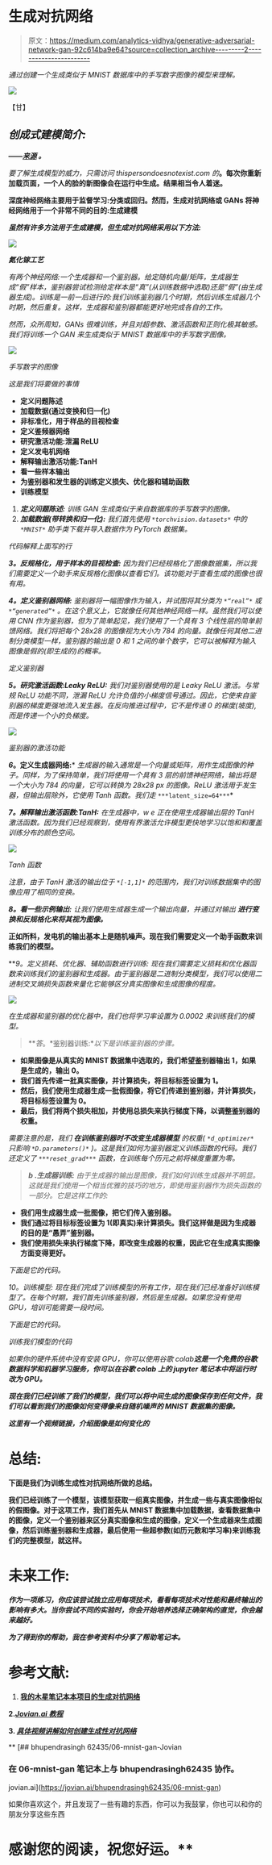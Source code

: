 # 生成对抗网络

> 原文：<https://medium.com/analytics-vidhya/generative-adversarial-network-gan-92c614ba9e64?source=collection_archive---------2----------------------->

*通过创建一个生成类似于 MNIST 数据库中的手写数字图像的模型来理解。*

![](img/a0d811981854785642163261f315db59.png)

【甘】

## ***创成式建模简介:***

**——[*来源*](https://machinelearningmastery.com/what-are-generative-adversarial-networks-gans/) *。***

*要了解生成模型的威力，只需访问 thispersondoesnotexist.com 的*[](https://thispersondoesnotexist.com/)**。每次你重新加载页面，一个人的脸的新图像会在运行中生成。结果相当令人着迷。**

**深度神经网络主要用于监督学习:分类或回归。然而，生成对抗网络或 GANs 将神经网络用于一个非常不同的目的:生成建模**

***虽然有许多方法用于生成建模，但生成对抗网络采用以下方法:***

*![](img/f28f3635c03777150ba266150f68a97e.png)*

***氮化镓工艺***

*有两个神经网络:一个生成器和一个鉴别器。给定随机向量/矩阵，生成器生成“假”样本，鉴别器尝试检测给定样本是“真”(从训练数据中选取)还是“假”(由生成器生成)。训练是一前一后进行的:我们训练鉴别器几个时期，然后训练生成器几个时期，然后重复。这样，生成器和鉴别器都能更好地完成各自的工作。*

*然而，众所周知，GANs 很难训练，并且对超参数、激活函数和正则化极其敏感。我们将训练一个 GAN 来生成类似于 MNIST 数据库中的手写数字图像。*

*![](img/10ed43d87415414878af086d60a8861f.png)*

*手写数字的图像*

*这是我们将要做的事情*

*   **定义问题陈述**
*   **加载数据(通过变换和归一化)**
*   **非标准化，用于样品的目视检查**
*   **定义鉴频器网络**
*   **研究激活功能:泄漏 ReLU**
*   **定义发电机网络**
*   **解释输出激活功能:TanH**
*   **看一些样本输出**
*   **为鉴别器和发生器的训练定义损失、优化器和辅助函数**
*   **训练模型**

1.  ****定义问题陈述:*** *训练 GAN 生成类似于来自数据库的手写数字的图像。**
2.  ****加载数据(带转换和归一化):*** *我们首先使用* `*torchvision.datasets*` *中的* `*MNIST*` *助手类下载并导入数据作为 PyTorch 数据集。**

*代码解释上面写的行*

****3。反规格化，用于样本的目视检查:*** *因为我们已经规格化了图像数据集，所以我们需要定义一个助手来反规格化图像以查看它们。该功能对于查看生成的图像也很有用。**

****4。定义鉴别器网络:*** *鉴别器将一幅图像作为输入，并试图将其分类为* `*“real”*` *或* `*“generated”*` *。在这个意义上，它就像任何其他神经网络一样。虽然我们可以使用 CNN 作为鉴别器，但为了简单起见，我们使用了一个具有 3 个线性层的简单前馈网络。我们将把每个 28x28 的图像视为大小为 784 的向量。就像任何其他二进制分类模型一样，鉴别器的输出是 0 和 1 之间的单个数字，它可以被解释为输入图像是假的(即生成的)的概率。**

*定义鉴别器*

****5。研究激活函数:Leaky ReLU:*** 我们对鉴别器使用的是 Leaky ReLU 激活。与常规 ReLU 功能不同，泄漏 ReLU 允许负值的小梯度信号通过。因此，它使来自鉴别器的梯度更强地流入发生器。在反向推进过程中，它不是传递 0 的梯度(坡度),而是传递一个小的负梯度。*

*![](img/2247fc6aa0d30daabd4c8a188aee3bca.png)*

*鉴别器的激活功能*

***6*。定义生成器网络:*** *生成器的输入通常是一个向量或矩阵，用作生成图像的种子。同样，为了保持简单，我们将使用一个具有 3 层的前馈神经网络，输出将是一个大小为 784 的向量，它可以转换为 28x28 px 的图像。ReLU 激活用于发生器，但输出层除外，它使用 Tanh 函数。我们走* `***latent_size=64***`*

****7。解释输出激活函数:TanH:*** *在生成器中，w* e 正在使用生成器输出层的 TanH 激活函数。因为我们已经观察到，使用有界激活允许模型更快地学习以饱和和覆盖训练分布的颜色空间。*

*![](img/33370463979ab8adf4c8525716335527.png)*

*Tanh 函数*

**注意，由于 TanH 激活的输出位于* `*[-1,1]*` *的范围内，我们对训练数据集中的图像应用了相同的变换。**

****8。看一些示例输出:*** *让我们使用生成器生成一个输出向量，并通过对输出* ***进行变换和反规格化来将其视为图像。****

**正如所料，发电机的输出基本上是随机噪声。现在我们需要定义一个助手函数来训练我们的模型。**

****9。*定义损耗、优化器、辅助函数进行训练:** *现在我们需要定义损耗和优化器函数来训练我们的鉴别器和生成器。由于鉴别器是二进制分类模型，我们可以使用二进制交叉熵损失函数来量化它能够区分真实图像和生成图像的程度。**

*![](img/2f8c6b8e86fb15de6dd551f98102a139.png)*

*在生成器和鉴别器的优化器中，我们也将学习率设置为 0.0002 来训练我们的模型。*

> ***答*。*鉴别器训练:**以下是训练鉴别器的步骤。*

*   **如果图像是从真实的 MNIST 数据集中选取的，我们希望鉴别器输出 1，如果是生成的，输出 0。**
*   **我们首先传递一批真实图像，并计算损失，将目标标签设置为 1。**
*   **然后，我们使用生成器生成一批假图像，将它们传递到鉴别器，并计算损失，将目标标签设置为 0。**
*   **最后，我们将两个损失相加，并使用总损失来执行梯度下降，以调整鉴别器的权重。**

**需要注意的是，我们* ***在训练鉴别器时不改变生成器模型*** *的权重(* `*d_optimizer*` *只影响* `*D.parameters()*` *)。这是我们如何为鉴别器定义训练函数的代码。我们还定义了* `***reset_grad***` *函数，在训练每个历元之前将梯度重置为零。**

> ***b .生成器训练:** 由于生成器的输出是图像，我们如何训练生成器并不明显。这就是我们使用一个相当优雅的技巧的地方，即使用鉴别器作为损失函数的一部分。它是这样工作的:*

*   **我们用生成器生成一批图像，把它们传入鉴别器。**
*   **我们通过将目标标签设置为 1(即真实)来计算损失。我们这样做是因为生成器的目的是“愚弄”鉴别器。**
*   **我们使用损失来执行梯度下降，即改变生成器的权重，因此它在生成真实图像方面变得更好。**

*下面是它的代码。*

*10。*训练模型:* *现在我们完成了训练模型的所有工作，现在我们已经准备好训练模型了。在每个时期，我们首先训练鉴别器，然后是生成器。如果您没有使用 GPU，培训可能需要一段时间。**

*下面是它的代码。*

*训练我们模型的代码*

**如果你的硬件系统中没有安装 GPU，你可以使用谷歌 colab*[](https://research.google.com/colaboratory/)**这是一个免费的谷歌数据科学和机器学习服务，你可以在谷歌 colab 上的 jupyter 笔记本中将运行时改为 GPU。***

***现在我们已经训练了我们的模型，我们可以将中间生成的图像保存到任何文件，我们可以看到我们的图像如何变得像来自随机噪声的 MNIST 数据集的图像。***

***这里有一个视频链接，介绍图像是如何变化的***

# **总结:**

**下面是我们为训练生成性对抗网络所做的总结。**

**我们已经训练了一个模型，该模型获取一组真实图像，并生成一些与真实图像相似的假图像。对于这项工作，我们首先从 MNIST 数据集中加载数据，查看数据集中的图像，定义一个鉴别器来区分真实图像和生成的图像，定义一个生成器来生成图像，然后训练鉴别器和生成器，最后使用一些超参数(如历元数和学习率)来训练我们的完整模型，就这样。**

# **未来工作:**

***作为一项练习，你应该尝试独立应用每项技术，看看每项技术对性能和最终输出的影响有多大。当你尝试不同的实验时，你会开始培养选择正确架构的直觉，你会越来越好。***

***为了得到你的帮助，我在参考资料中分享了帮助笔记本。***

# ****参考文献:****

1.  **[我的木星笔记本本项目的生成对抗网络](https://jovian.ai/bhupendrasingh62435/06-mnist-gan)**

**2.[*Jovian.ai 教程*](https://jovian.ai/learn/deep-learning-with-pytorch-zero-to-gans)**

**3. [*具体视频讲解如何创建生成性对抗网络*](https://youtu.be/79IvwU3G5_Q?list=PLyMom0n-MBroupZiLfVSZqK5asX8KfoHL)**

**[](https://jovian.ai/bhupendrasingh62435/06-mnist-gan) [## bhupendrasingh 62435/06-mnist-gan-Jovian

### 在 06-mnist-gan 笔记本上与 bhupendrasingh62435 协作。

jovian.ai](https://jovian.ai/bhupendrasingh62435/06-mnist-gan) 

如果你喜欢这个，并且发现了一些有趣的东西，你可以为我鼓掌，你也可以和你的朋友分享这些东西

# 感谢您的阅读，祝您好运。**
